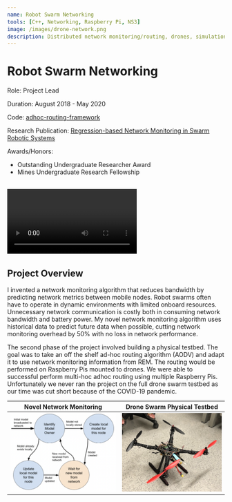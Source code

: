 ```yaml
---
name: Robot Swarm Networking
tools: [C++, Networking, Raspberry Pi, NS3]
image: /images/drone-network.png
description: Distributed network monitoring/routing, drones, simulations, and more!
---
```


# Robot Swarm Networking

Role: Project Lead

Duration: August 2018 - May 2020

Code: [adhoc-routing-framework](https://github.com/joshrands/adhoc-routing-framework)

Research Publication: [Regression-based Network Monitoring in Swarm Robotic
Systems](https://par.nsf.gov/servlets/purl/10182345)

Awards/Honors: 
- Outstanding Undergraduate Researcher Award
- Mines Undergraduate Research Fellowship
<br />

<video controls>
  <source src="/videos/adhoc-networking.mp4" type="video/mp4">
</video>

## Project Overview

I invented a network monitoring algorithm that reduces bandwidth by predicting network metrics between mobile nodes. Robot swarms often have to operate in dynamic environments with limited onboard resources. Unnecessary network communication is costly both in consuming network bandwidth and battery power. My novel network monitoring algorithm uses historical data to predict future data when possible, cutting network monitoring overhead by 50% with no loss in network performance.

The second phase of the project involved building a physical testbed. The goal was to take an off the shelf ad-hoc routing algorithm (AODV) and adapt it to use network monitoring information from REM. The routing would be performed on Raspberry Pis mounted to drones. We were able to successful perform multi-hoc adhoc routing using multiple Raspberry Pis. Unfortunately we never ran the project on the full drone swarm testbed as our time was cut short because of the COVID-19 pandemic.

Novel Network Monitoring   |  Drone Swarm Physical Testbed
:-------------------------:|:-------------------------:
![](/images/rem-overview.png)  |  ![](/images/drone.png)
